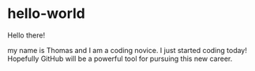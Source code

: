 # hello-world

Hello there!

my name is Thomas and I am a coding novice. I just started coding today! Hopefully GitHub will be a powerful tool for pursuing this new career.
